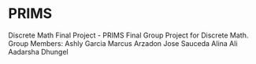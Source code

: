 # PRIMS
Discrete Math Final Project - PRIMS
Final Group Project for Discrete Math. Group Members:
Ashly Garcia
Marcus Arzadon
Jose Sauceda
Alina Ali
Aadarsha Dhungel
